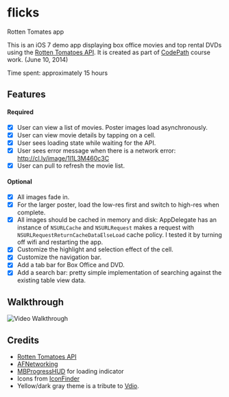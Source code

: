 flicks
======
Rotten Tomates app

This is an iOS 7 demo app displaying box office movies and top rental DVDs using the [Rotten Tomatoes API](http://developer.rottentomatoes.com/docs/read/JSON). It is created as part of [CodePath](http://codepath.com/) course work. (June 10, 2014)

Time spent: approximately 15 hours

Features
---------
#### Required
- [x] User can view a list of movies. Poster images load asynchronously.
- [x] User can view movie details by tapping on a cell.
- [x] User sees loading state while waiting for the API.
- [x] User sees error message when there is a network error: http://cl.ly/image/1l1L3M460c3C
- [x] User can pull to refresh the movie list.

#### Optional
- [x] All images fade in.
- [x] For the larger poster, load the low-res first and switch to high-res when complete.
- [x] All images should be cached in memory and disk: AppDelegate has an instance of `NSURLCache` and `NSURLRequest` makes a request with `NSURLRequestReturnCacheDataElseLoad` cache policy. I tested it by turning off wifi and restarting the app.
- [x] Customize the highlight and selection effect of the cell.
- [x] Customize the navigation bar.
- [x] Add a tab bar for Box Office and DVD.
- [x] Add a search bar: pretty simple implementation of searching against the existing table view data.

Walkthrough
------------
![Video Walkthrough](flicks-walkthrough.gif)

Credits
---------
* [Rotten Tomatoes API](http://developer.rottentomatoes.com/docs/read/JSON)
* [AFNetworking](https://github.com/AFNetworking/AFNetworking)
* [MBProgressHUD](https://github.com/matej/MBProgressHUD) for loading indicator
* Icons from [IconFinder](https://www.iconfinder.com/)
* Yellow/dark gray theme is a tribute to [Vdio](http://www.vdio.com/news/).

